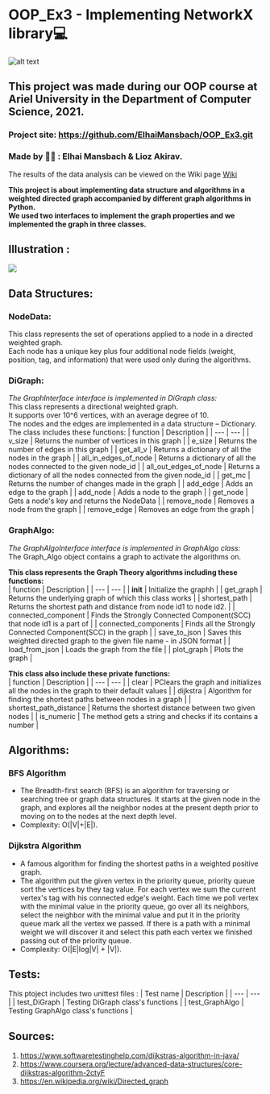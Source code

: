 # OOP_Ex3 - Implementing NetworkX library:computer:	
![alt text](https://i.ibb.co/MpFkXKD/LOGO-1.jpg)

## This project was made during our OOP course at Ariel University in the Department of Computer Science, 2021.

### Project site: https://github.com/ElhaiMansbach/OOP_Ex3.git

### Made by :student:	: Elhai Mansbach & Lioz Akirav.

The results of the data analysis can be viewed on the Wiki page [Wiki](https://github.com/Lioo7/OOP_Ex3-Implementing-NetworkX-library/wiki)

**This project is about implementing data structure and algorithms in a weighted directed graph accompanied by different graph algorithms in Python.<br/>
We used two interfaces to implement the graph properties and we implemented the graph in three classes.<br/>**

## Illustration :


![](https://miro.medium.com/max/1228/1*OUqMXd2jmLprCqWULLll8w.gif)


## Data Structures:

### NodeData:<br/>
This class represents the set of operations applied to a node in a directed weighted graph.<br/>
Each node has a unique key plus four additional node fields (weight, position, tag, and information) that were used only during the algorithms.<br/>

### DiGraph:<br/>
*The GraphInterface interface is implemented in DiGraph class:*<br/>
This class represents a directional weighted graph.<br/>
It supports over 10^6 vertices, with an average degree of 10.<br/>
The nodes and the edges are implemented in a data structure – Dictionary.<br/>
The class includes these functions:
| function | Description |
| --- | --- |
| v_size |  Returns the number of vertices in this graph |
| e_size | Returns the number of edges in this graph |
| get_all_v | Returns a dictionary of all the nodes in the graph |
| all_in_edges_of_node | Returns a dictionary of all the nodes connected to the given node_id |
| all_out_edges_of_node | Returns a dictionary of all the nodes connected from the given node_id |
| get_mc | Returns the number of changes made in the graph |
| add_edge | Adds an edge to the graph |
| add_node | Adds a node to the graph |
| get_node | Gets a node's key and returns the NodeData |
| remove_node | Removes a node from the graph |
| remove_edge | Removes an edge from the graph |



### GraphAlgo:<br/>
*The GraphAlgoInterface interface is implemented in GraphAlgo class:*<br/>
The Graph_Algo object contains a graph to activate the algorithms on.<br/>

**This class represents the Graph Theory algorithms including these functions:**<br/>
| function | Description |
| --- | --- |
| __init__ | Initialize the graphh |
| get_graph | Returns the underlying graph of which this class works |
| shortest_path | Returns the shortest path and distance from node id1 to node id2. |
| connected_component | Finds the Strongly Connected Component(SCC) that node id1 is a part of |
| connected_components | Finds all the Strongly Connected Component(SCC) in the graph |
| save_to_json | Saves this weighted directed graph to the given file name - in JSON format |
| load_from_json | Loads the graph from the file |
| plot_graph | Plots the graph |


**This class also include these private functions:**<br/>
| function | Description |
| --- | --- |
| clear | PClears the graph and initializes all the nodes in the graph to their default values |
| dijkstra | Algorithm for finding the shortest paths between nodes in a graph |
| shortest_path_distance | Returns the shortest distance between two given nodes |
| is_numeric | The method gets a string and checks if its contains a number |


## Algorithms:
 ### BFS Algorithm
 * The Breadth-first search (BFS) is an algorithm for traversing or searching
   tree or graph data structures. It starts at the given node in the graph,
   and explores all the neighbor nodes at the present depth prior to moving on
   to the nodes at the next depth level.
 * Complexity: O(|V|+|E|).
 
 ### Dijkstra Algorithm
 * A famous algorithm for finding the shortest paths in a weighted positive graph.
 *  The algorithm put the given vertex in the priority queue, priority queue sort the vertices by they tag value.
    For each vertex we sum the current vertex's tag with his connected edge's weight.
    Each time we poll vertex with the minimal value in the priority queue,
    go over all its neighbors, select the neighbor with the minimal value and put it in the priority queue
    mark all the vertex we passed.
    If there is a path with a minimal weight we will discover it and select this path
    each vertex we finished passing out of the priority queue.
 * Complexity: O(|E|log|V| + |V|).

## Tests:

This ptoject includes two unittest files :
| Test name | Description |
| --- | --- |
| test_DiGraph | Testing DiGraph class's functions |
| test_GraphAlgo | Testing GraphAlgo class's functions |



 ## Sources:
 1. https://www.softwaretestinghelp.com/dijkstras-algorithm-in-java/
 2. https://www.coursera.org/lecture/advanced-data-structures/core-dijkstras-algorithm-2ctyF
 3. https://en.wikipedia.org/wiki/Directed_graph

